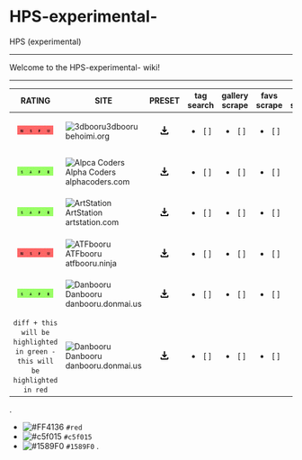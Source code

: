 # HPS-experimental-
HPS (experimental)
***
Welcome to the HPS-experimental- wiki!

***
| RATING | SITE | PRESET | tag search | gallery scrape | favs scrape | pools scrape | pfind | iqdb | md5 |
|:---:|---|:---:|:---:|:---:|:---:|:---:|:---:|:---:|:---:|
|![nsfw](https://github.com/MsgLosers/HPS-experimental-/blob/master/.github/content/nsfw.jpg)| <img src="http://behoimi.org/favicon.ico" width="16" height="16" alt="3dbooru">3dbooru behoimi.org | [![download](https://github.com/MsgLosers/HPS-experimental-/blob/master/.github/content/download.jpg)](https://github.com/CuddleBear92/Hydrus-Presets-and-Scripts/blob/master/Download%20System/All-in-Ones/Single-Sites/easy-import-3dbooru(behoimi.org)-2018.09.20.png) | <ul><li>[ ] </li></ul> | <ul><li>[ ] </li></ul> | <ul><li>[ ] </li></ul> | <ul><li>[x] </li></ul> | <ul><li>[ ] </li></ul> | <ul><li>[ ] </li></ul> | <ul><li>[ ] </li></ul> |
|   |   |   |   |   |   |   |   |   |   |
|![safe](https://github.com/MsgLosers/HPS-experimental-/blob/master/.github/content/safe.jpg)| <img src="https://static.alphacoders.com/icons/favicon.ico" width="16" height="16" alt="Alpca Coders">Alpha Coders alphacoders.com | [![download](https://github.com/MsgLosers/HPS-experimental-/blob/master/.github/content/download.jpg)](https://github.com/CuddleBear92/Hydrus-Presets-and-Scripts/blob/master/Download%20System/All-in-Ones/Single-Sites/easy-import-alphacoders.com-2018.09.30.png) | <ul><li>[ ] </li></ul> | <ul><li>[ ] </li></ul> | <ul><li>[ ] </li></ul> | <ul><li>[ ] </li></ul> | <ul><li>[ ] </li></ul> | <ul><li>[ ] </li></ul> | <ul><li>[ ] </li></ul> |
|   |   |   |   |   |   |   |   |   |   |
|![safe](https://github.com/MsgLosers/HPS-experimental-/blob/master/.github/content/safe.jpg)| <img src="https://www.artstation.com/assets/favicon-db976fe93adda30eb1362f4dc4d5269f.ico" width="16" height="16" alt="ArtStation">ArtStation artstation.com | [![download](https://github.com/MsgLosers/HPS-experimental-/blob/master/.github/content/download.jpg)](https://github.com/CuddleBear92/Hydrus-Presets-and-Scripts/blob/master/Download%20System/All-in-Ones/Single-Sites/easy-import-artstation-artist-lookup-2018.09.20.png) | <ul><li>[ ] </li></ul> | <ul><li>[ ] </li></ul> | <ul><li>[ ] </li></ul> | <ul><li>[ ] </li></ul> | <ul><li>[ ] </li></ul> | <ul><li>[ ] </li></ul> | <ul><li>[ ] </li></ul> |
|   |   |   |   |   |   |   |   |   |   |
|![nsfw](https://github.com/MsgLosers/HPS-experimental-/blob/master/.github/content/nsfw.jpg)| <img src="https://atfbooru.ninja/favicon.ico" width="16" height="16" alt="ATFbooru">ATFbooru atfbooru.ninja | [![download](https://github.com/MsgLosers/HPS-experimental-/blob/master/.github/content/download.jpg)](https://github.com/CuddleBear92/Hydrus-Presets-and-Scripts/blob/master/Download%20System/All-in-Ones/Single-Sites/easy-import-atfbooru.ninja-search-2018.09.20.png) | <ul><li>[ ] </li></ul> | <ul><li>[ ] </li></ul> | <ul><li>[ ] </li></ul> | <ul><li>[ ] </li></ul> | <ul><li>[ ] </li></ul> | <ul><li>[ ] </li></ul> | <ul><li>[ ] </li></ul> |
|   |   |   |   |   |   |   |   |   |   |
|![safe](https://github.com/MsgLosers/HPS-experimental-/blob/master/.github/content/safe.jpg)| <img src="https://danbooru.donmai.us/favicon.ico" width="16" height="16" alt="Danbooru">Danbooru danbooru.donmai.us | [![download](https://github.com/MsgLosers/HPS-experimental-/blob/master/.github/content/download.jpg)](https://github.com/CuddleBear92/Hydrus-Presets-and-Scripts/blob/master/Download%20System/All-in-Ones/Single-Sites/easy-import-danbooru-tag-search-2018.09.20.png) | <ul><li>[ ] </li></ul> | <ul><li>[ ] </li></ul> | <ul><li>[ ] </li></ul> | <ul><li>[ ] </li></ul> | <ul><li>[ ] </li></ul> | <ul><li>[ ] </li></ul> | <ul><li>[ ] </li></ul> |
|   |   |   |   |   |   |   |   |   |   |
|```diff + this will be highlighted in green - this will be highlighted in red```| <img src="https://danbooru.donmai.us/favicon.ico" width="16" height="16" alt="Danbooru">Danbooru danbooru.donmai.us | [![download](https://github.com/MsgLosers/HPS-experimental-/blob/master/.github/content/download.jpg)](https://github.com/CuddleBear92/Hydrus-Presets-and-Scripts/blob/master/Download%20System/All-in-Ones/Single-Sites/easy-import-danbooru-tag-search-2018.09.20.png) | <ul><li>[ ] </li></ul> | <ul><li>[ ] </li></ul> | <ul><li>[ ] </li></ul> | <ul><li>[ ] </li></ul> | <ul><li>[ ] </li></ul> | <ul><li>[ ] </li></ul> | <ul><li>[ ] </li></ul> |

.
- ![#FF4136](https://placehold.it/12/f03c15/000000?text=+) `#red`
- ![#c5f015](https://placehold.it/12/c5f015/000000?text=+) `#c5f015`
- ![#1589F0](https://placehold.it/12/1589F0/000000?text=+) `#1589F0`
.
